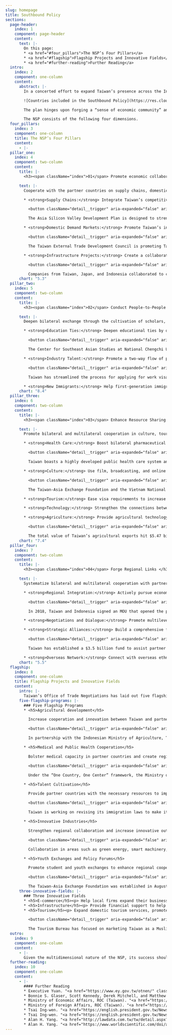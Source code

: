 ```yaml
---
slug: homepage
title: Southbound Policy
sections:
  page-header:
    index: 1
    component: page-header
    content:
      text: |-
        On this page:
        * <a href="#four_pillars">The NSP’s Four Pillars</a>
        * <a href="#flagship">Flagship Projects and Innovative Fields</a>
        * <a href="#further-reading">Further Reading</a>
  intro:
    index: 2
    component: one-column
    content:
      abstract: |-
        In a concerted effort to expand Taiwan’s presence across the Indo-Pacific, President Tsai Ing-wen introduced the New Southbound Policy (NSP) in 2016. The NSP is designed to strengthen Taipei’s relationships with the ten countries of the Association of Southeast Asian Nations (ASEAN), six states in South Asia, Australia, and New Zealand. The policy aims to leverage Taiwan’s cultural, educational, technological, agricultural, and economic assets to enhance Taiwan’s regional integration and promote the broader development of the Indo-Pacific region.

        ![Countries included in the Southbound Policy](https://res.cloudinary.com/csisideaslab/image/upload/v1560534745/southbound/sb_countries-map.jpg "Countries included in the Southbound Policy: the ten countries of ASEAN, six states in South Asia (Bangladesh, Bhutan, India, Nepal, Pakistan, and Sri Lanka), Australia, and New Zealand.")

        The plan hinges upon forging a “sense of economic community” and forming “a consensus for cooperation” with the 18 nations identified by Taipei as potential partners. Since Taiwan lacks formal diplomatic ties with the countries targeted by the NSP, Taipei must creatively foster bilateral collaboration. To this end, the Tsai administration has rallied local governments and civil society organizations to collaborate with the central government’s implementation efforts.

        The NSP consists of the following four dimensions.
  four_pillars:
    index: 3
    component: one-column
    title: The NSP’s Four Pillars
    content:
      - |-
  pillar_one:
    index: 4
    component: two-column
    content:
      title: |-
        <h3><span className="index">01</span> Promote economic collaboration </h3>

      text: |-
        Cooperate with the partner countries on supply chains, domestic demand markets and infrastructure projects.

        * <strong>Supply Chains:</strong> Integrate Taiwan’s competitive industries with the supply chains of other economies, including not only NSP partners but also Japan and the United States.

          <button className="detail__trigger" aria-expanded="false" aria-label="Show More"><i className="icon-more"></i></button>

          The Asia Silicon Valley Development Plan is designed to strengthen industrial links between Taiwan and its economic partners.

        * <strong>Domestic Demand Markets:</strong> Promote Taiwan’s industrial brand abroad by increasing exports.

          <button className="detail__trigger" aria-expanded="false" aria-label="Show More"><i className="icon-more"></i></button>

          The Taiwan External Trade Development Council is promoting Taiwan’s image abroad by organizing fairs and exhibitions in partner countries.

        * <strong>Infrastructure Projects:</strong> Create a collaborative platform for exporting infrastructure construction services and turnkey projects.

          <button className="detail__trigger" aria-expanded="false" aria-label="Show More"><i className="icon-more"></i></button>

          Companies from Taiwan, Japan, and Indonesia collaborated to construct Jakarta’s first mass rapid transit line.
      chart: "5.3"
  pillar_two:
    index: 5
    component: two-column
    content:
      title: |-
        <h3><span className="index">02</span> Conduct People-to-People Exchanges </h3>

      text: |-
        Deepen bilateral exchange through the cultivation of scholars, students, and industry professionals.

        * <strong>Education Ties:</strong> Deepen educational ties by offering scholarships to students from partner countries. Enhance domestic cooperation between academia and industry. Provide enhanced youth technical training.

          <button className="detail__trigger" aria-expanded="false" aria-label="Show More"><i className="icon-more"></i></button>

          The Center for Southeast Asian Studies at National Chengchi University leads a consortium of 13 leading institutions for Southeast Asian studies from across the region.

        * <strong>Industry Talent:</strong> Promote a two-way flow of professionals and help match foreign workers with local companies.

          <button className="detail__trigger" aria-expanded="false" aria-label="Show More"><i className="icon-more"></i></button>

          Taiwan has streamlined the process for applying for work visas and created a new visa for job seekers from overseas.

        * <strong>New Immigrants:</strong> Help first-generation immigrants secure job opportunities. Connect second-generation immigrants with their ancestral countries through academic and cultural exchanges.
      chart: "8.4"
  pillar_three:
    index: 6
    component: two-column
    content:
      title: |-
        <h3><span className="index">03</span> Enhance Resource Sharing </h3>

      text: |-
        Promote bilateral and multilateral cooperation in culture, tourism, medical care, technology, agriculture, and small and medium-sized enterprises.

        * <strong>Health Care:</strong> Boost bilateral pharmaceutical certifications and new drug and medical equipment development. Support the development of medical care and training of public health workers overseas.

          <button className="detail__trigger" aria-expanded="false" aria-label="Show More"><i className="icon-more"></i></button>

          Taiwan boasts a highly developed public health care system and one of the world’s most technologically advanced medical equipment industries.

        * <strong>Culture:</strong> Use film, broadcasting, and online games to promote Taiwan’s culture. Encourage exchanges between cities in Taiwan and cities elsewhere in the region.

          <button className="detail__trigger" aria-expanded="false" aria-label="Show More"><i className="icon-more"></i></button>

          The Taiwan-Asia Exchange Foundation and the Vietnam National Institute of Culture and Arts Studies have partnered to create art programs, artist-in-residence projects, and various workshops.

        * <strong>Tourism:</strong> Ease visa requirements to increase inbound tourism to Taiwan. Make Taiwan’s tourism more inclusive by expanding the language-training of tour guides and creating a Muslim-friendly travel environment.

        * <strong>Technology:</strong> Strengthen the connections between Taiwan’s science parks and research institutes and counterparts abroad. Engage in technology sharing.

        * <strong>Agriculture:</strong> Provide agricultural technology assistance and increase business exchanges with partner countries.

          <button className="detail__trigger" aria-expanded="false" aria-label="Show More"><i className="icon-more"></i></button>

          The total value of Taiwan’s agricultural exports hit $5.47 billion in 2018, marking a 20-year high.
      chart: "7.4"
  pillar_four:
    index: 7
    component: two-column
    content:
      title: |-
        <h3><span className="index">04</span> Forge Regional Links </h3>

      text: |-
        Systematize bilateral and multilateral cooperation with partner countries while strengthening negotiations and dialogues.

        * <strong>Regional Integration:</strong> Actively pursue economic cooperation agreements. Update and strengthen current bilateral investment and taxation treaties.

          <button className="detail__trigger" aria-expanded="false" aria-label="Show More"><i className="icon-more"></i></button>

          In 2018, Taiwan and Indonesia signed an MOU that opened the possibility of creating special economic zones and cooperating on infrastructure development.

        * <strong>Negotiations and Dialogue:</strong> Promote multilevel and all-encompassing negotiations and dialogue with partner countries. Open dialogue and negotiations with China.

        * <strong>Strategic Alliances:</strong> Build a comprehensive foreign aid mechanism and encourage Taiwan businesses to participate in overseas development projects. Strengthen official and nonofficial cooperation between Taiwan and foreign partners.

          <button className="detail__trigger" aria-expanded="false" aria-label="Show More"><i className="icon-more"></i></button>

          Taiwan has established a $3.5 billion fund to assist partner countries with development projects.

        * <strong>Overseas Network:</strong> Connect with overseas ethnic Chinese and overseas Taiwan business networks and strengthen their links with corporations in Taiwan.
      chart: "5.5"
  flagship:
    index: 8
    component: one-column
    title: Flagship Projects and Innovative Fields
    content:
      intro: |-
        Taiwan’s Office of Trade Negotiations has laid out five flagship projects and three potential-laden fields for collaboration. These programs are designed to capitalize on the pillars of the NSP and enhance mutually beneficial ties with targeted countries across the Indo-Pacific.
      five-flagship-programs: |-
        ### Five Flagship Programs
        * <h5>Agricultural development</h5>

          Increase cooperation and innovation between Taiwan and partner countries.

          <button className="detail__trigger" aria-expanded="false" aria-label="Show More"><i className="icon-more"></i></button>

          In partnership with the Indonesian Ministry of Agriculture, Taiwan has set up a Modern Agriculture Demo Farm in Karawang. The project is designed to assist Indonesia’s development through technology and knowledge sharing.

        * <h5>Medical and Public Health Cooperation</h5>

          Bolster medical capacity in partner countries and create regional supply chains.

          <button className="detail__trigger" aria-expanded="false" aria-label="Show More"><i className="icon-more"></i></button>

          Under the “One Country, One Center” framework, the Ministry of Health and Welfare is partnering with hospitals in partner countries to bolster health care and medical cooperation. Projects have been launched in India, Indonesia, Malaysia, the Philippines, Thailand, and Vietnam.  

        * <h5>Talent Cultivation</h5>

          Provide partner countries with the necessary resources to improve the skills of their workers. Offer opportunities for foreign workers and students to live and work in Taiwan.

          <button className="detail__trigger" aria-expanded="false" aria-label="Show More"><i className="icon-more"></i></button>

          Taiwan is working on revising its immigration laws to make it easier for skilled professionals and foreign students to live and work in Taiwan.

        * <h5>Innovative Industries</h5>

          Strengthen regional collaboration and increase innovative output in key industries through promoting R&D and capacity building.

          <button className="detail__trigger" aria-expanded="false" aria-label="Show More"><i className="icon-more"></i></button>

          Collaboration in areas such as green energy, smart machinery, and biotechnology provides Taiwan with an opportunity to not only assist targeted developing countries but also enhance its ties with R&D leaders such as Japan and the United States.

        * <h5>Youth Exchanges and Policy Forums</h5>

          Promote student and youth exchanges to enhance regional cooperation and support the next generation of leaders. Encourage civil society engagement with regional counterparts.

          <button className="detail__trigger" aria-expanded="false" aria-label="Show More"><i className="icon-more"></i></button>

          The Taiwan-Asia Exchange Foundation was established in August 2018 to strengthen ties with NSP partner countries. The Yushan Forum is a Taiwan-initiated annual forum designed to foster dialogue, cooperation, and cultural exchange throughout the region. Areas of focus include economic prosperity, technology, innovation, and public health.
      three-innovative-fields: |-
        ### Three Innovative Fields
        * <h5>E-commerce</h5><p> Help local firms expand their business abroad and aid the development of e-commerce platforms in regional markets.</p>
        * <h5>Infrastructure</h5><p> Provide financial support to help Taiwan companies work on infrastructure development projects in partner countries.</p>
        * <h5>Tourism</h5><p> Expand domestic tourism services, promote Taiwan as a tourist destination overseas, and ease visa entry requirements.</p>

          <button className="detail__trigger" aria-expanded="false" aria-label="Show More"><i className="icon-more"></i></button>

          The Tourism Bureau has focused on marketing Taiwan as a Muslim-friendly destination by opening prayer rooms and certifying halal restaurants and hotels.
  outro:
    index: 9
    component: one-column
    content:
      - |-
        Given the multidimensional nature of the NSP, its success should be evaluated incrementally. We encourage you to visit our <a href="/data">Data Repository</a>, which tracks several of the key performance benchmarks for the policy. More details regarding the NSP can be found in our longer publication.
  further-reading:
    index: 10
    component: one-column
    content:
      - |-
        #### Further Reading
        * Executive Yuan. "<a href="https://www.ey.gov.tw/otnen/" className="icon-external">New Southbound Policy."</a> Office of Trade Negotiations.
        * Bonnie S. Glaser, Scott Kennedy, Derek Mitchell, and Matthew P. Funaiole. "<a href="https://www.csis.org/analysis/new-southbound-policy" className="icon-external">The New Southbound Policy: Deepening Taiwan’s Regional Integration."</a> Center for Strategic and International Studies, 2018.
        * Ministry of Economic Affairs, ROC (Taiwan). "<a href="https://www.moea.gov.tw/MNS/english/news/News.aspx?kind=6&menu_id=176&news_id=72912" className="icon-external">The New Southbound Policy: A Practical Approach Moving Full Steam Ahead."</a> October 10, 2018.
        * Ministry of Foreign Affairs, ROC (Taiwan). "<a href="https://nspp.mofa.gov.tw/nsppe/" className="icon-external">New Southbound Policy Portal."</a> New Southbound Policy.
        * Tsai Ing-wen. "<a href="https://english.president.gov.tw/News/5552." className="icon-external">President Tsai Attends Opening of Yushan Forum."</a> Office of the President, ROC (Taiwan), October 11, 2017.
        * Tsai Ing-wen. "<a href="https://english.president.gov.tw/News/5232" className="icon-external">President Tsai's Remarks at Yushan Forum: Asian Dialogue for Innovation and Progress."</a> Office of the President, ROC (Taiwan), October 11, 2017.
        * Alan H. Yang. "<a href="http://lawdata.com.tw/tw/detail.aspx?no=297532" className="icon-external">Revisiting Taiwan's New Southbound Policy: Agenda, Networks and Challenges."</a> Issues and Studies 56, no. 1 (2017): 123-143.
        * Alan H. Yang. "<a href="https://www.worldscientific.com/doi/abs/10.1142/S1013251118400039" className="icon-external">Unpacking Taiwan’s Presence in Southeast Asia: The International Socialization of the New Southbound Policy."</a> Issues & Studies 54, no. 1 (2018): 1-30.
---
```


